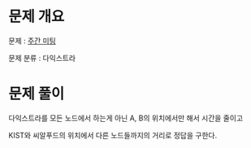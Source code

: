 # 문제 개요

문제 : [주간 미팅](https://www.acmicpc.net/problem/12834)

문제 분류 : 다익스트라

# 문제 풀이

다익스트라를 모든 노드에서 하는게 아닌 A, B의 위치에서만 해서 시간을 줄이고

KIST와 씨알푸드의 위치에서 다른 노드들까지의 거리로 정답을 구한다.